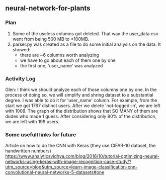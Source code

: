 ## neural-network-for-plants

### Plan
1. Some of the useless columns got deleted. That way the user_data.csv went from being 500 MB to <100MB.
2. parser.py was created as a file to do some initial analysis on the data. It showed:
   - there are ~6 columns worth analyzing
   - we have to go about each of them one by one
   - the first one, 'user_name' was analyzed

### Activity Log
Glen: I think we should analyze each of those columns one by one. In the process of doing so, we will
simplify and shring dataset to a substantial degree. I was able to do it for 'user_name' column. 
For example, from the start we got 1767 distinct users. After we delete 'not-logged-in', we are left
with 1009. The graph of the distribution shows that SO MANY of them are dudes who made 1 guess. 
After considering only 80% of the distribution, we are left with 199 users. 

### Some usefull links for future

Article on how to do the CNN with Keras (they use CIFAR-10 dataset, the handwritten numbers)
https://www.analyticsvidhya.com/blog/2016/10/tutorial-optimizing-neural-networks-using-keras-with-image-recognition-case-study/?utm_source=blog&utm_source=learn-image-classification-cnn-convolutional-neural-networks-5-datasets#one

